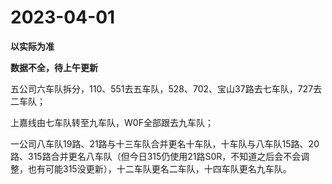 # 2023-04-01

**以实际为准**

**数据不全，待上午更新**

五公司六车队拆分，110、551去五车队，528、702、宝山37路去七车队，727去二车队；

上嘉线由七车队转至九车队，W0F全部跟去九车队；

一公司八车队19路、21路与十三车队合并更名十车队，十车队与八车队15路、20路、315路合并更名八车队（但今日315仍使用21路S0R，不知道之后会不会调整，也有可能315没更新），十二车队更名二车队，十四车队更名九车队。
